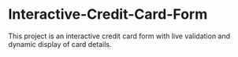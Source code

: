 # Interactive-Credit-Card-Form
This project is an interactive credit card form with live validation and dynamic display of card details.
